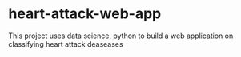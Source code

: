 # heart-attack-web-app
This project uses data science, python to build a web application on classifying heart attack deaseases 
